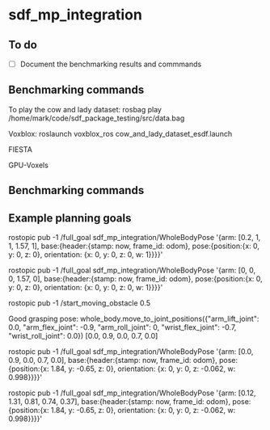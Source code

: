 # sdf_mp_integration

## To do

- [ ] Document the benchmarking results and commmands
## Benchmarking commands

To play the cow and lady dataset:
rosbag play /home/mark/code/sdf_package_testing/src/data.bag

Voxblox:
roslaunch voxblox_ros cow_and_lady_dataset_esdf.launch

FIESTA

GPU-Voxels



## Benchmarking commands



## Example planning goals
rostopic pub -1 /full_goal sdf_mp_integration/WholeBodyPose '{arm: [0.2, 1, 1, 1.57, 1], base:{header:{stamp: now, frame_id: odom}, pose:{position:{x: 0, y: 0, z: 0}, orientation: {x: 0, y: 0, z: 0, w: 1}}}}'

rostopic pub -1 /full_goal sdf_mp_integration/WholeBodyPose '{arm: [0, 0, 0, 1.57, 0], base:{header:{stamp: now, frame_id: odom}, pose:{position:{x: 0, y: 0, z: 0}, orientation: {x: 0, y: 0, z: 0, w: 1}}}}'

rostopic pub -1 /start_moving_obstacle 0.5




Good grasping pose: whole_body.move_to_joint_positions({"arm_lift_joint": 0.0, "arm_flex_joint": -0.9, "arm_roll_joint": 0, "wrist_flex_joint": -0.7, "wrist_roll_joint": 0.0})
[0.0, 0.9, 0.0, 0.7, 0.0]

rostopic pub -1 /full_goal sdf_mp_integration/WholeBodyPose '{arm: [0.0, 0.9, 0.0, 0.7, 0.0], base:{header:{stamp: now, frame_id: odom}, pose:{position:{x: 1.84, y: -0.65, z: 0}, orientation: {x: 0, y: 0, z: -0.062, w: 0.998}}}}'

rostopic pub -1 /full_goal sdf_mp_integration/WholeBodyPose '{arm: [0.12, 1.31, 0.81, 0.74, 0.37], base:{header:{stamp: now, frame_id: odom}, pose:{position:{x: 1.84, y: -0.65, z: 0}, orientation: {x: 0, y: 0, z: -0.062, w: 0.998}}}}'